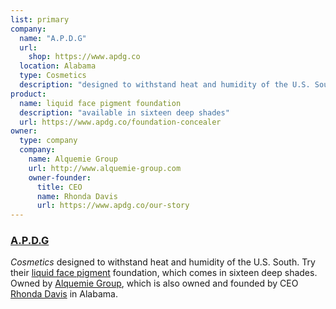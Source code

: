 ```yaml
---
list: primary
company:
  name: "A.P.D.G"
  url:
    shop: https://www.apdg.co
  location: Alabama
  type: Cosmetics
  description: "designed to withstand heat and humidity of the U.S. South"
product:
  name: liquid face pigment foundation
  description: "available in sixteen deep shades"
  url: https://www.apdg.co/foundation-concealer
owner:
  type: company
  company:
    name: Alquemie Group
    url: http://www.alquemie-group.com
    owner-founder:
      title: CEO
      name: Rhonda Davis
      url: https://www.apdg.co/our-story
---
```


### [A.P.D.G](https://www.apdg.co/)
*Cosmetics* designed to withstand heat and humidity of the U.S. South. Try their [liquid face pigment](https://www.apdg.co/foundation-concealer) foundation, which comes in sixteen deep shades. Owned by [Alquemie Group](http://www.alquemie-group.com/), which is also owned and founded by CEO [Rhonda Davis](https://www.apdg.co/our-story) in Alabama.
